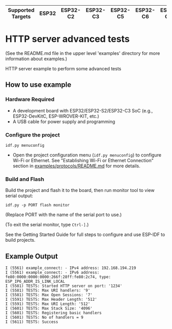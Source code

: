 | Supported Targets | ESP32 | ESP32-C2 | ESP32-C3 | ESP32-C5 | ESP32-C6 | ESP32-C61 | ESP32-H2 | ESP32-H4 | ESP32-P4 | ESP32-S2 | ESP32-S3 |
| ----------------- | ----- | -------- | -------- | -------- | -------- | --------- | -------- | -------- | -------- | -------- | -------- |

# HTTP server advanced tests

(See the README.md file in the upper level 'examples' directory for more information about examples.)

HTTP server example to perform some advanced tests

## How to use example

### Hardware Required

* A development board with ESP32/ESP32-S2/ESP32-C3 SoC (e.g., ESP32-DevKitC, ESP-WROVER-KIT, etc.)
* A USB cable for power supply and programming

### Configure the project

```
idf.py menuconfig
```
* Open the project configuration menu (`idf.py menuconfig`) to configure Wi-Fi or Ethernet. See "Establishing Wi-Fi or Ethernet Connection" section in [examples/protocols/README.md](../../README.md) for more details.

### Build and Flash

Build the project and flash it to the board, then run monitor tool to view serial output:

```
idf.py -p PORT flash monitor
```

(Replace PORT with the name of the serial port to use.)

(To exit the serial monitor, type ``Ctrl-]``.)

See the Getting Started Guide for full steps to configure and use ESP-IDF to build projects.

## Example Output

```
I (5561) example_connect: - IPv4 address: 192.168.194.219
I (5561) example_connect: - IPv6 address: fe80:0000:0000:0000:266f:28ff:fe80:2c74, type: ESP_IP6_ADDR_IS_LINK_LOCAL
I (5581) TESTS: Started HTTP server on port: '1234'
I (5581) TESTS: Max URI handlers: '9'
I (5581) TESTS: Max Open Sessions: '7'
I (5591) TESTS: Max Header Length: '512'
I (5591) TESTS: Max URI Length: '512'
I (5601) TESTS: Max Stack Size: '4096'
I (5601) TESTS: Registering basic handlers
I (5601) TESTS: No of handlers = 9
I (5611) TESTS: Success
```
